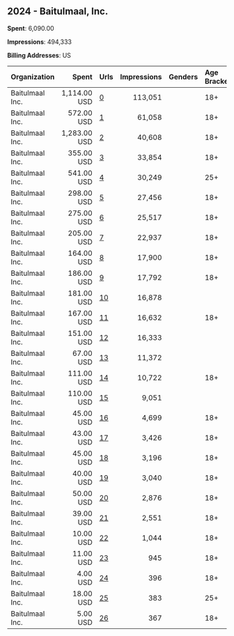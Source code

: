 ## 2024 - Baitulmaal, Inc. 
**Spent**: 6,090.00

**Impressions**: 494,333

**Billing Addresses**: US

|Organization|Spent|Urls|Impressions|Genders|Age Brackets|Country Codes|
|:---|---:|:---|---:|:---|:---|:---|
|Baitulmaal  Inc.|1,114.00 USD|[0](https://www.snap.com/political-ads/asset/a03b72d0bd9a60c20ce72881644619ccff578e7fae46d783a27bed3dc5718e4e?mediaType=png)|113,051||18+|united states|
|Baitulmaal  Inc.|572.00 USD|[1](https://www.snap.com/political-ads/asset/a5c985be98342efa03a1996a59b6094d97a0fac0019d6ac4aa86427af59fcd3b?mediaType=png)|61,058||18+|united states|
|Baitulmaal  Inc.|1,283.00 USD|[2](https://www.snap.com/political-ads/asset/890c7220df0a304668ae3bfa06f662aa38492d31e209b0138f89792a5dcfedf3?mediaType=mp4)|40,608||18+|united states|
|Baitulmaal  Inc.|355.00 USD|[3](https://www.snap.com/political-ads/asset/e4cdcc134b918b576424e60e1fb19ca1cc8b333fa450c33e7add6b7a7d7ece92?mediaType=png)|33,854||18+|united states|
|Baitulmaal  Inc.|541.00 USD|[4](https://www.snap.com/political-ads/asset/890c7220df0a304668ae3bfa06f662aa38492d31e209b0138f89792a5dcfedf3?mediaType=mp4)|30,249||25+|united states|
|Baitulmaal  Inc.|298.00 USD|[5](https://www.snap.com/political-ads/asset/edd0cb85a775f33cdeec691efbd722035176faf8f5f48318bee6f04ee47125fd?mediaType=png)|27,456||18+|united states|
|Baitulmaal  Inc.|275.00 USD|[6](https://www.snap.com/political-ads/asset/70d73662e3b5fdd7ec7a904721d547447b8e0d34b0f56a76776d4fd44d640e68?mediaType=png)|25,517||18+|united states|
|Baitulmaal  Inc.|205.00 USD|[7](https://www.snap.com/political-ads/asset/fec4eb83495988402662b1fb6ee775786c3a06e7a9cb50711a8a8580db358a80?mediaType=png)|22,937||18+|united states|
|Baitulmaal  Inc.|164.00 USD|[8](https://www.snap.com/political-ads/asset/fec4eb83495988402662b1fb6ee775786c3a06e7a9cb50711a8a8580db358a80?mediaType=png)|17,900||18+|united states|
|Baitulmaal  Inc.|186.00 USD|[9](https://www.snap.com/political-ads/asset/f054a02c574602f2bd724d5f5b7e6d07eef2e73634edfd38bbcec87c0dbaaf1f?mediaType=png)|17,792||18+|united states|
|Baitulmaal  Inc.|181.00 USD|[10](https://www.snap.com/political-ads/asset/b69175cb3f184f202e407ca1febc790e2dee76f4b791bf823bd66692487fab27?mediaType=png)|16,878|||united states|
|Baitulmaal  Inc.|167.00 USD|[11](https://www.snap.com/political-ads/asset/f054a02c574602f2bd724d5f5b7e6d07eef2e73634edfd38bbcec87c0dbaaf1f?mediaType=png)|16,632||18+|united states|
|Baitulmaal  Inc.|151.00 USD|[12](https://www.snap.com/political-ads/asset/d12aa7f905d8e3f6d8b891717bd87ddb2038678cf1bdcf04438dff8fcf1a3e40?mediaType=png)|16,333|||united states|
|Baitulmaal  Inc.|67.00 USD|[13](https://www.snap.com/political-ads/asset/d7f29abf70ef5af0eb6e56632aecbde44ae07af4b4516d081fc101c6d4e02b9a?mediaType=png)|11,372|||united states|
|Baitulmaal  Inc.|111.00 USD|[14](https://www.snap.com/political-ads/asset/f321719a7ba36979ded9e719c8ff99d0b54dde7fc6adfa26a65f9c9842a0ef9e?mediaType=png)|10,722||18+|united states|
|Baitulmaal  Inc.|110.00 USD|[15](https://www.snap.com/political-ads/asset/005a25fa4796ce9f48aaa7f7f89a99992fe628786f304abc3c1534fc542587a4?mediaType=png)|9,051|||united states|
|Baitulmaal  Inc.|45.00 USD|[16](https://www.snap.com/political-ads/asset/ed9f3d9fbaaee1b76d12bcc238ec5ee3a0aaf34b781ff75e071aca502f14c01e?mediaType=png)|4,699||18+|united states|
|Baitulmaal  Inc.|43.00 USD|[17](https://www.snap.com/political-ads/asset/d377ed06ac5653f4c58f3c3eda07a8153eb779076b464187fd402dc7bd8e75b7?mediaType=png)|3,426||18+|united states|
|Baitulmaal  Inc.|45.00 USD|[18](https://www.snap.com/political-ads/asset/673cd7266a56d2965501677d2086c4a9623e614c071dd216ca1e893d8489f9ae?mediaType=png)|3,196||18+|united states|
|Baitulmaal  Inc.|40.00 USD|[19](https://www.snap.com/political-ads/asset/d377ed06ac5653f4c58f3c3eda07a8153eb779076b464187fd402dc7bd8e75b7?mediaType=png)|3,040||18+|united states|
|Baitulmaal  Inc.|50.00 USD|[20](https://www.snap.com/political-ads/asset/737643a76eaaf3c0ac360e808717445d910a16ad3044f74931b4463fac5160fb?mediaType=png)|2,876||18+|united states|
|Baitulmaal  Inc.|39.00 USD|[21](https://www.snap.com/political-ads/asset/673cd7266a56d2965501677d2086c4a9623e614c071dd216ca1e893d8489f9ae?mediaType=png)|2,551||18+|united states|
|Baitulmaal  Inc.|10.00 USD|[22](https://www.snap.com/political-ads/asset/fec4eb83495988402662b1fb6ee775786c3a06e7a9cb50711a8a8580db358a80?mediaType=png)|1,044||18+|united states|
|Baitulmaal  Inc.|11.00 USD|[23](https://www.snap.com/political-ads/asset/f054a02c574602f2bd724d5f5b7e6d07eef2e73634edfd38bbcec87c0dbaaf1f?mediaType=png)|945||18+|united states|
|Baitulmaal  Inc.|4.00 USD|[24](https://www.snap.com/political-ads/asset/673cd7266a56d2965501677d2086c4a9623e614c071dd216ca1e893d8489f9ae?mediaType=png)|396||18+|united states|
|Baitulmaal  Inc.|18.00 USD|[25](https://www.snap.com/political-ads/asset/890c7220df0a304668ae3bfa06f662aa38492d31e209b0138f89792a5dcfedf3?mediaType=mp4)|383||25+|united states|
|Baitulmaal  Inc.|5.00 USD|[26](https://www.snap.com/political-ads/asset/d377ed06ac5653f4c58f3c3eda07a8153eb779076b464187fd402dc7bd8e75b7?mediaType=png)|367||18+|united states|
